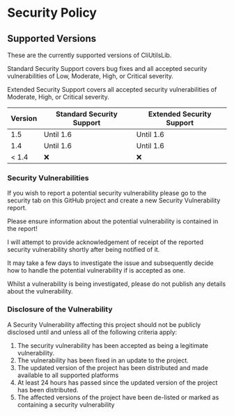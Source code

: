 # Security Policy

## Supported Versions

These are the currently supported versions of CliUtilsLib.

Standard Security Support covers bug fixes and all accepted security vulnerabilities of Low, Moderate, High, or Critical severity.

Extended Security Support covers all accepted security vulnerabilities of Moderate, High, or Critical severity.

| Version | Standard Security Support | Extended Security Support |
| ------- | ------------------ |----|
| 1.5 | Until 1.6 | Until 1.6 |
| 1.4 | Until 1.6 | Until 1.6 |
| < 1.4 | :x: | :x: |

### Security Vulnerabilities
If you wish to report a potential security vulnerability please go to the security tab on this GitHub project and create a new Security Vulnerability report. 

Please ensure information about the potential vulnerability is contained in the report!

I will attempt to provide acknowledgement of receipt of the reported security vulnerability shortly after being notified of it. 

It may take a few days to investigate the issue and subsequently decide how to handle the potential vulnerability if is accepted as one.

Whilst a vulnerability is being investigated, please do not publish any details about the vulnerability.

### Disclosure of the Vulnerability
A Security Vulnerability affecting this project should not be publicly disclosed until and unless all of the following criteria apply:
1. The security vulnerability has been accepted as being a legitimate vulnerability.
2. The vulnerability has been fixed in an update to the project.
3. The updated version of the project has been distributed and made available to all supported platforms
4. At least 24 hours has passed since the updated version of the project has been distributed. 
5. The affected versions of the project have been de-listed or marked as containing a security vulnerability
